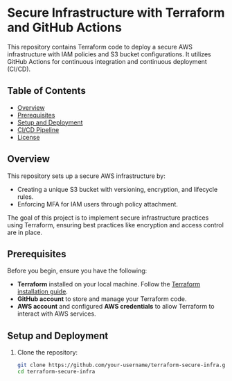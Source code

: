 # Secure Infrastructure with Terraform and GitHub Actions

This repository contains Terraform code to deploy a secure AWS infrastructure with IAM policies and S3 bucket configurations. It utilizes GitHub Actions for continuous integration and continuous deployment (CI/CD).

## Table of Contents
- [Overview](#overview)
- [Prerequisites](#prerequisites)
- [Setup and Deployment](#setup-and-deployment)
- [CI/CD Pipeline](#cicd-pipeline)
- [License](#license)

## Overview

This repository sets up a secure AWS infrastructure by:
- Creating a unique S3 bucket with versioning, encryption, and lifecycle rules.
- Enforcing MFA for IAM users through policy attachment.

The goal of this project is to implement secure infrastructure practices using Terraform, ensuring best practices like encryption and access control are in place.

## Prerequisites

Before you begin, ensure you have the following:
- **Terraform** installed on your local machine. Follow the [Terraform installation guide](https://www.terraform.io/docs/install).
- **GitHub account** to store and manage your Terraform code.
- **AWS account** and configured **AWS credentials** to allow Terraform to interact with AWS services.

## Setup and Deployment

1. Clone the repository:
   ```bash
   git clone https://github.com/your-username/terraform-secure-infra.git
   cd terraform-secure-infra
